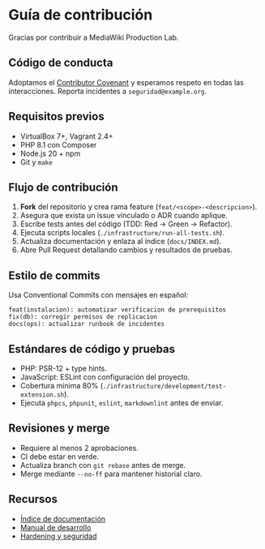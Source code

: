 # Guía de contribución

Gracias por contribuir a MediaWiki Production Lab.

## Código de conducta

Adoptamos el [Contributor Covenant](https://www.contributor-covenant.org/version/2/1/code_of_conduct/) y esperamos respeto en todas las interacciones. Reporta incidentes a `seguridad@example.org`.

## Requisitos previos

- VirtualBox 7+, Vagrant 2.4+
- PHP 8.1 con Composer
- Node.js 20 + npm
- Git y `make`

## Flujo de contribución

1. **Fork** del repositorio y crea rama feature (`feat/<scope>-<descripcion>`).
2. Asegura que exista un issue vinculado o ADR cuando aplique.
3. Escribe tests antes del código (TDD: Red → Green → Refactor).
4. Ejecuta scripts locales (`./infrastructure/run-all-tests.sh`).
5. Actualiza documentación y enlaza al índice (`docs/INDEX.md`).
6. Abre Pull Request detallando cambios y resultados de pruebas.

## Estilo de commits

Usa Conventional Commits con mensajes en español:

```
feat(instalacion): automatizar verificacion de prerequisitos
fix(db): corregir permisos de replicacion
docs(ops): actualizar runbook de incidentes
```

## Estándares de código y pruebas

- PHP: PSR-12 + type hints.
- JavaScript: ESLint con configuración del proyecto.
- Cobertura mínima 80% (`./infrastructure/development/test-extension.sh`).
- Ejecuta `phpcs`, `phpunit`, `eslint`, `markdownlint` antes de enviar.

## Revisiones y merge

- Requiere al menos 2 aprobaciones.
- CI debe estar en verde.
- Actualiza branch con `git rebase` antes de merge.
- Merge mediante `--no-ff` para mantener historial claro.

## Recursos

- [Índice de documentación](docs/INDEX.md)
- [Manual de desarrollo](docs/07_devops/desarrollo/desarrollo_de_extensiones.md)
- [Hardening y seguridad](docs/07_devops/seguridad/hardening_y_seguridad.md)
